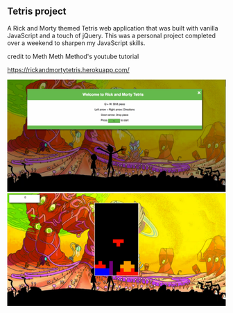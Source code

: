 ## Tetris project

A Rick and Morty themed Tetris web application that was built with vanilla JavaScript and a touch of jQuery. This was a personal project completed over a weekend to sharpen my JavaScript skills.

credit to Meth Meth Method's youtube tutorial

https://rickandmortytetris.herokuapp.com/

![homeScreen](https://github.com/wrightmk/RickAndMortyTetris/blob/master/public/readMeImages/homeScreen.png)
![inGame](https://github.com/wrightmk/RickAndMortyTetris/blob/master/public/readMeImages/inGame.png)


